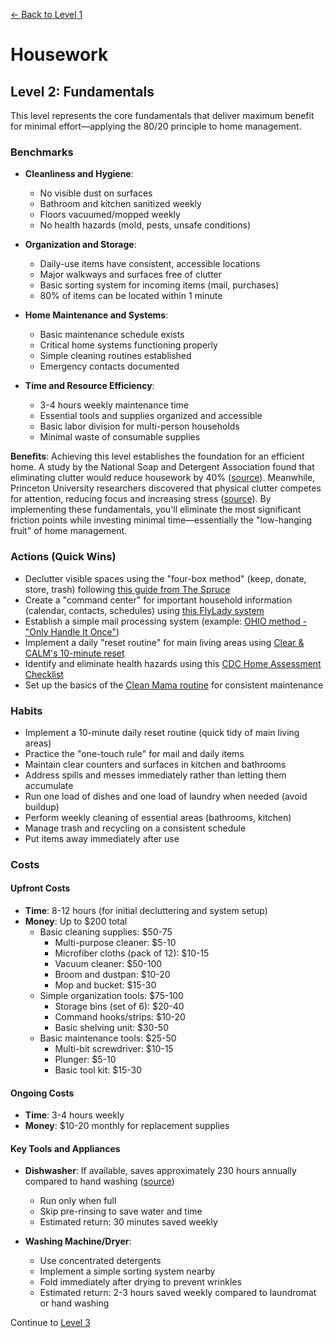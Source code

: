 [← Back to Level 1](level-1)
# Housework
## Level 2: Fundamentals

This level represents the core fundamentals that deliver maximum benefit for minimal effort—applying the 80/20 principle to home management.

### Benchmarks
- **Cleanliness and Hygiene**: 
  - No visible dust on surfaces
  - Bathroom and kitchen sanitized weekly
  - Floors vacuumed/mopped weekly
  - No health hazards (mold, pests, unsafe conditions)

- **Organization and Storage**:
  - Daily-use items have consistent, accessible locations
  - Major walkways and surfaces free of clutter
  - Basic sorting system for incoming items (mail, purchases)
  - 80% of items can be located within 1 minute

- **Home Maintenance and Systems**:
  - Basic maintenance schedule exists
  - Critical home systems functioning properly
  - Simple cleaning routines established
  - Emergency contacts documented

- **Time and Resource Efficiency**:
  - 3-4 hours weekly maintenance time
  - Essential tools and supplies organized and accessible
  - Basic labor division for multi-person households
  - Minimal waste of consumable supplies

**Benefits**: Achieving this level establishes the foundation for an efficient home. A study by the National Soap and Detergent Association found that eliminating clutter would reduce housework by 40% ([source](https://www.becomingminimalist.com/the-cost-of-clutter-in-your-home/)). Meanwhile, Princeton University researchers discovered that physical clutter competes for attention, reducing focus and increasing stress ([source](https://www.jneurosci.org/content/31/2/587)). By implementing these fundamentals, you'll eliminate the most significant friction points while investing minimal time—essentially the "low-hanging fruit" of home management.

### Actions (Quick Wins)
- Declutter visible spaces using the "four-box method" (keep, donate, store, trash) following [this guide from The Spruce](https://www.thespruce.com/four-box-method-for-decluttering-2648624)
- Create a "command center" for important household information (calendar, contacts, schedules) using [this FlyLady system](https://www.flylady.net/d/getting-started/flying-lessons/control-journal/)
- Establish a simple mail processing system (example: [OHIO method - "Only Handle It Once"](https://www.apartmenttherapy.com/the-ohio-method-for-processing-mail-and-paperwork-245271))
- Implement a daily "reset routine" for main living areas using [Clear & CALM's 10-minute reset](https://clearandcalm.com/home-tidying-routine/)
- Identify and eliminate health hazards using this [CDC Home Assessment Checklist](https://www.cdc.gov/nceh/lead/publications/housing_assessment/housing_assessment.htm)
- Set up the basics of the [Clean Mama routine](https://cleanmama.com/start-here/) for consistent maintenance

### Habits
- Implement a 10-minute daily reset routine (quick tidy of main living areas)
- Practice the "one-touch rule" for mail and daily items
- Maintain clear counters and surfaces in kitchen and bathrooms
- Address spills and messes immediately rather than letting them accumulate
- Run one load of dishes and one load of laundry when needed (avoid buildup)
- Perform weekly cleaning of essential areas (bathrooms, kitchen)
- Manage trash and recycling on a consistent schedule
- Put items away immediately after use

### Costs
#### Upfront Costs
- **Time**: 8-12 hours (for initial decluttering and system setup)
- **Money**: Up to $200 total
  - Basic cleaning supplies: $50-75
    * Multi-purpose cleaner: $5-10
    * Microfiber cloths (pack of 12): $10-15
    * Vacuum cleaner: $50-100
    * Broom and dustpan: $10-20
    * Mop and bucket: $15-30
  - Simple organization tools: $75-100
    * Storage bins (set of 6): $20-40
    * Command hooks/strips: $10-20
    * Basic shelving unit: $30-50
  - Basic maintenance tools: $25-50
    * Multi-bit screwdriver: $10-15
    * Plunger: $5-10
    * Basic tool kit: $15-30

#### Ongoing Costs
- **Time**: 3-4 hours weekly
- **Money**: $10-20 monthly for replacement supplies

#### Key Tools and Appliances
- **Dishwasher**: If available, saves approximately 230 hours annually compared to hand washing ([source](https://www.energystar.gov/products/appliances/dishwashers))
  * Run only when full
  * Skip pre-rinsing to save water and time
  * Estimated return: 30 minutes saved weekly

- **Washing Machine/Dryer**:
  * Use concentrated detergents
  * Implement a simple sorting system nearby
  * Fold immediately after drying to prevent wrinkles
  * Estimated return: 2-3 hours saved weekly compared to laundromat or hand washing

Continue to [Level 3](level-3)

